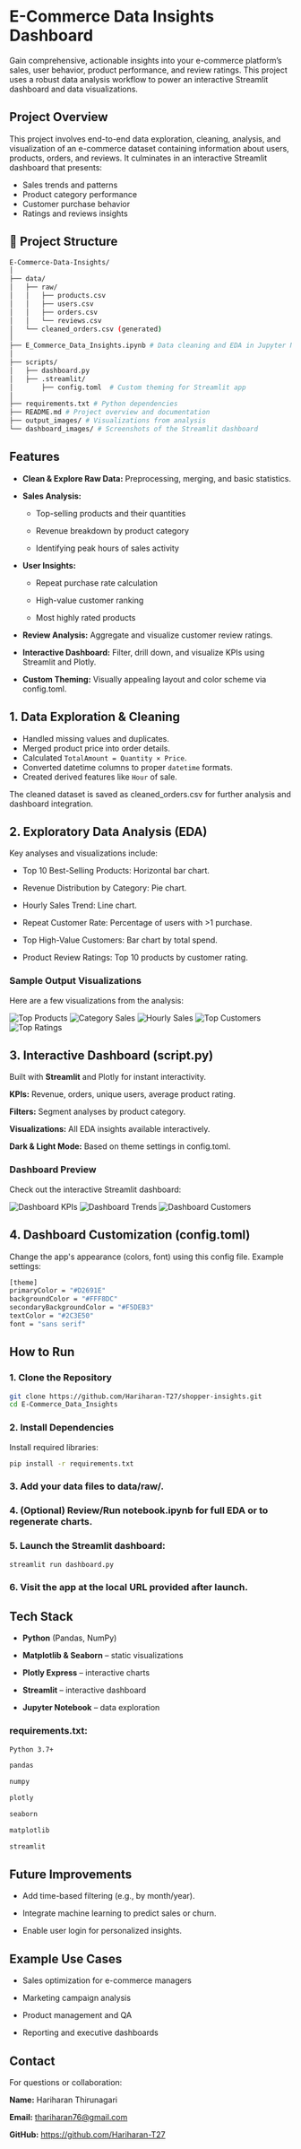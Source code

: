 
# E-Commerce Data Insights Dashboard

  Gain comprehensive, actionable insights into your e-commerce platform’s sales, user behavior, product performance, and review ratings. This project uses a robust data analysis workflow to power an interactive Streamlit dashboard and data visualizations.

## Project Overview


This project involves end-to-end data exploration, cleaning, analysis, and visualization of an e-commerce dataset containing information about users, products, orders, and reviews. It culminates in an interactive Streamlit dashboard that presents:

- Sales trends and patterns
- Product category performance
- Customer purchase behavior
- Ratings and reviews insights

## 📂 Project Structure
``` bash
E-Commerce-Data-Insights/
│
├── data/
│   ├── raw/
│   │   ├── products.csv
│   │   ├── users.csv
│   │   ├── orders.csv
│   │   └── reviews.csv
│   └── cleaned_orders.csv (generated)
│
├── E_Commerce_Data_Insights.ipynb # Data cleaning and EDA in Jupyter Notebook
│
├── scripts/
│   ├── dashboard.py
│   ├── .streamlit/
│       ├── config.toml  # Custom theming for Streamlit app
│
├── requirements.txt # Python dependencies
├── README.md # Project overview and documentation
├── output_images/ # Visualizations from analysis
└── dashboard_images/ # Screenshots of the Streamlit dashboard
```

## Features

- **Clean & Explore Raw Data:** Preprocessing, merging, and basic statistics.

- **Sales Analysis:**
  -  Top-selling products and their quantities

  - Revenue breakdown by product category

  - Identifying peak hours of sales activity

- **User Insights:**
  - Repeat purchase rate calculation

  - High-value customer ranking

  - Most highly rated products
- **Review Analysis:** Aggregate and visualize customer review ratings.

- **Interactive Dashboard:** Filter, drill down, and visualize KPIs using Streamlit and Plotly.

- **Custom Theming:** Visually appealing layout and color scheme via config.toml.

## 1. Data Exploration & Cleaning

- Handled missing values and duplicates.
- Merged product price into order details.
- Calculated `TotalAmount = Quantity × Price`.
- Converted datetime columns to proper `datetime` formats.
- Created derived features like `Hour` of sale.

The cleaned dataset is saved as cleaned_orders.csv for further analysis and dashboard integration.

## 2. Exploratory Data Analysis (EDA)

Key analyses and visualizations include:

- Top 10 Best-Selling Products: Horizontal bar chart.

- Revenue Distribution by Category: Pie chart.

- Hourly Sales Trend: Line chart.

- Repeat Customer Rate: Percentage of users with >1 purchase.

- Top High-Value Customers: Bar chart by total spend.

- Product Review Ratings: Top 10 products by customer rating.

### Sample Output Visualizations
Here are a few visualizations from the analysis:

![Top Products](https://github.com/Hariharan-T27/shopper-insights/blob/main/E-Commerce%20Data%20Insights/output%20images/Top%20Products.png)
![Category Sales](https://github.com/Hariharan-T27/shopper-insights/blob/main/E-Commerce%20Data%20Insights/output%20images/Pie%20Chart.png)
![Hourly Sales](https://github.com/Hariharan-T27/shopper-insights/blob/main/E-Commerce%20Data%20Insights/output%20images/Sales%20by%20Hour.png)
![Top Customers](https://github.com/Hariharan-T27/shopper-insights/blob/main/E-Commerce%20Data%20Insights/output%20images/Top%20Selling.png)
![Top Ratings](https://github.com/Hariharan-T27/shopper-insights/blob/main/E-Commerce%20Data%20Insights/output%20images/Top%2010%20by%20Rating.png)

## 3. Interactive Dashboard (script.py)

Built with **Streamlit** and Plotly for instant interactivity.

**KPIs:** Revenue, orders, unique users, average product rating.

**Filters:** Segment analyses by product category.

**Visualizations:** All EDA insights available interactively.

**Dark & Light Mode:** Based on theme settings in config.toml.

### Dashboard Preview

Check out the interactive Streamlit dashboard:

![Dashboard KPIs](https://github.com/Hariharan-T27/shopper-insights/blob/main/E-Commerce%20Data%20Insights/dashboard%20images/Dashbooard.png)
![Dashboard Trends](https://github.com/Hariharan-T27/shopper-insights/blob/main/E-Commerce%20Data%20Insights/dashboard%20images/Revenue%20by%20category.png)
![Dashboard Customers](https://github.com/Hariharan-T27/shopper-insights/blob/main/E-Commerce%20Data%20Insights/dashboard%20images/Top%20customers.png)

##  4. Dashboard Customization (config.toml)
Change the app's appearance (colors, font) using this config file. Example settings:
```bash
[theme]
primaryColor = "#D2691E"
backgroundColor = "#FFF8DC"
secondaryBackgroundColor = "#F5DEB3"
textColor = "#2C3E50"
font = "sans serif"
```

## How to Run

### 1. Clone the Repository
```bash
git clone https://github.com/Hariharan-T27/shopper-insights.git
cd E-Commerce_Data_Insights
```

### 2. Install Dependencies
Install required libraries:
```bash
pip install -r requirements.txt
```
### 3. Add your data files to data/raw/.
### 4. (Optional) Review/Run notebook.ipynb for full EDA or to regenerate charts.

### 5. Launch the Streamlit dashboard:
```bash
streamlit run dashboard.py
```
### 6. Visit the app at the local URL provided after launch.

## Tech Stack
- **Python** (Pandas, NumPy)

- **Matplotlib & Seaborn** – static visualizations

- **Plotly Express** – interactive charts

- **Streamlit** – interactive dashboard

- **Jupyter Notebook** – data exploration

### requirements.txt:
```bash
Python 3.7+

pandas

numpy

plotly

seaborn

matplotlib

streamlit
```
## Future Improvements
- Add time-based filtering (e.g., by month/year).

- Integrate machine learning to predict sales or churn.

- Enable user login for personalized insights.

## Example Use Cases
- Sales optimization for e-commerce managers

- Marketing campaign analysis

- Product management and QA

- Reporting and executive dashboards

## Contact

For questions or collaboration:

**Name:** Hariharan Thirunagari

**Email:** thariharan76@gmail.com

**GitHub:** https://github.com/Hariharan-T27
